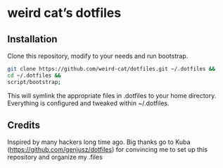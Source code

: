 # weird cat’s dotfiles

## Installation

Clone this repository, modify to your needs and run bootstrap.

```bash
git clone https://github.com/weird-cat/dotfiles.git ~/.dotfiles &&
cd ~/.dotfiles &&
script/bootstrap;
```

This will symlink the appropriate files in .dotfiles to your home directory.
Everything is configured and tweaked within ~/.dotfiles.

## Credits

Inspired by many hackers long time ago. Big thanks go to Kuba (https://github.com/genjusz/dotfiles) 
for convincing me to set up this repository and organize my .files